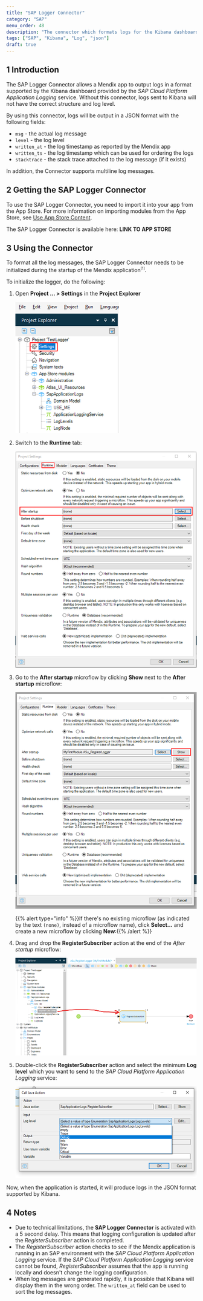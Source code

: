 ```yaml
---
title: "SAP Logger Connector"
category: "SAP"
menu_order: 48
description: "The connector which formats logs for the Kibana dashboard"
tags: ["SAP", "Kibana", "Log", "json"]
draft: true
---
```


## 1 Introduction

The SAP Logger Connector allows a Mendix app to output logs in a format supported by the Kibana dashboard provided by the _SAP Cloud Platform Application Logging_ service. Without this connector, logs sent to Kibana will not have the correct structure and log level.

By using this connector, logs will be output in a JSON format with the following fields:

* `msg` - the actual log message
* `level` - the log level
* `written_at` - the log timestamp as reported by the Mendix app
* `written_ts` - the log timestamp which can be used for ordering the logs
* `stacktrace` - the stack trace attached to the log message (if it exists)

In addition, the Connector supports multiline log messages.

## 2 Getting the SAP Logger Connector

To use the SAP Logger Connector, you need to import it into your app from the App Store. For more information on importing modules from the App Store, see [Use App Store Content](/developerportal/app-store/app-store-content).

The SAP Logger Connector is available here: **LINK TO APP STORE**

## 3 Using the Connector

To format all the log messages, the SAP Logger Connector needs to be initialized during the startup of the Mendix application<sup><small>[1]</small></sup>.

To initialize the logger, do the following:

1. Open **Project … > Settings** in the **Project Explorer**

    ![Open project settings](attachments/sap-logger/logger_open_project_settings.png)

2. Switch to the **Runtime** tab:

    ![Runtime no After Startup](attachments/sap-logger/logger_project_runtime_nostartup.png)

3. Go to the **After startup** microflow by clicking **Show** next to the **After startup** microflow:

    ![Runtime show After startup microflow](attachments/sap-logger/logger_project_runtime_show_startup.png)

    {{% alert type="info" %}}If there's no existing microflow (as indicated by the text `(none)`, instead of a microflow name), click **Select…** and create a new microflow by clicking **New**:{{% /alert %}}

4. Drag and drop the **RegisterSubscriber** action at the end of the *After startup* microflow:

    ![Drag logger subscriber into After startup microflow](attachments/sap-logger/logger_drag_component.png)

5. Double-click the **RegisterSubscriber** action and select the minimum **Log level** which you want to send to the *SAP Cloud Platform Application Logging* service:

    ![Select log level](attachments/sap-logger/logger_edit_action.png)

Now, when the application is started, it will produce logs in the JSON format supported by Kibana.

## 4 Notes

* Due to technical limitations, the **SAP Logger Connector** is activated with a 5 second delay. This means that logging configuration is updated after the *RegisterSubscriber* action is completed.
* The *RegisterSubscriber* action checks to see if the Mendix application is running in an SAP environment with the *SAP Cloud Platform Application Logging* service. If the *SAP Cloud Platform Application Logging* service cannot be found, *RegisterSubscriber* assumes that the app is running locally and doesn't change the logging configuration.
* When log messages are generated rapidly, it is possible that Kibana will display them in the wrong order. The `written_at` field can be used to sort the log messages.
